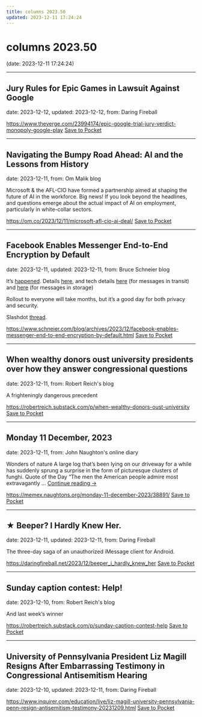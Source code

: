 ```yaml
---
title: columns 2023.50
updated: 2023-12-11 17:24:24
---
```


# columns 2023.50

(date: 2023-12-11 17:24:24)

---

## Jury Rules for Epic Games in Lawsuit Against Google

date: 2023-12-12, updated: 2023-12-12, from: Daring Fireball



<span class="feed-item-link">
<a href="https://www.theverge.com/23994174/epic-google-trial-jury-verdict-monopoly-google-play">https://www.theverge.com/23994174/epic-google-trial-jury-verdict-monopoly-google-play</a> <a href="https://getpocket.com/save" class="pocket-btn" data-lang="en" data-save-url="https://www.theverge.com/23994174/epic-google-trial-jury-verdict-monopoly-google-play">Save to Pocket</a>
</span>

---

## Navigating the Bumpy Road Ahead: AI and the Lessons from History

date: 2023-12-11, from: Om Malik blog

Microsoft &#038; the AFL-CIO have formed a partnership aimed at shaping the future of AI in the workforce. Big news! If you look beyond the headlines, and questions emerge about the actual impact of AI on employment, particularly in white-collar sectors. 

<span class="feed-item-link">
<a href="https://om.co/2023/12/11/microsoft-afl-cio-ai-deal/">https://om.co/2023/12/11/microsoft-afl-cio-ai-deal/</a> <a href="https://getpocket.com/save" class="pocket-btn" data-lang="en" data-save-url="https://om.co/2023/12/11/microsoft-afl-cio-ai-deal/">Save to Pocket</a>
</span>

---

## Facebook Enables Messenger End-to-End Encryption by Default

date: 2023-12-11, updated: 2023-12-11, from: Bruce Schneier blog

<p>It&#8217;s <a href="https://arstechnica.com/tech-policy/2023/12/meta-defies-fbi-opposition-to-encryption-brings-e2ee-to-facebook-messenger/">happened</a>. Details <a href="https://engineering.fb.com/2023/12/06/security/building-end-to-end-security-for-messenger/">here</a>, and tech details <a href="https://engineering.fb.com/wp-content/uploads/2023/12/MessengerEnd-to-EndEncryptionOverview_12-6-2023.pdf">here</a> (for messages in transit) and <a href="https://engineering.fb.com/wp-content/uploads/2023/12/TheLabyrinthEncryptedMessageStorageProtocol_12-6-2023.pdf">here</a> (for messages in storage)</p>
<p>Rollout to everyone will take months, but it&#8217;s a good day for both privacy and security.</p>
<p>Slashdot <a href="https://it.slashdot.org/story/23/12/07/2243245/meta-defies-fbi-opposition-to-encryption-brings-e2ee-to-facebook-messenger">thread</a>.</p>


<span class="feed-item-link">
<a href="https://www.schneier.com/blog/archives/2023/12/facebook-enables-messenger-end-to-end-encryption-by-default.html">https://www.schneier.com/blog/archives/2023/12/facebook-enables-messenger-end-to-end-encryption-by-default.html</a> <a href="https://getpocket.com/save" class="pocket-btn" data-lang="en" data-save-url="https://www.schneier.com/blog/archives/2023/12/facebook-enables-messenger-end-to-end-encryption-by-default.html">Save to Pocket</a>
</span>

---

## When wealthy donors oust university presidents over how they answer congressional questions

date: 2023-12-11, from: Robert Reich's blog

A frighteningly dangerous precedent

<span class="feed-item-link">
<a href="https://robertreich.substack.com/p/when-wealthy-donors-oust-university">https://robertreich.substack.com/p/when-wealthy-donors-oust-university</a> <a href="https://getpocket.com/save" class="pocket-btn" data-lang="en" data-save-url="https://robertreich.substack.com/p/when-wealthy-donors-oust-university">Save to Pocket</a>
</span>

---

## Monday 11 December, 2023

date: 2023-12-11, from: John Naughton's online diary

Wonders of nature A large log that’s been lying on our driveway for a while has suddenly sprung a surprise in the form of picturesque clusters of funghi. Quote of the Day “The men the American people admire most extravagantly &#8230; <a href="https://memex.naughtons.org/monday-11-december-2023/38891/">Continue reading <span class="meta-nav">&#8594;</span></a>

<span class="feed-item-link">
<a href="https://memex.naughtons.org/monday-11-december-2023/38891/">https://memex.naughtons.org/monday-11-december-2023/38891/</a> <a href="https://getpocket.com/save" class="pocket-btn" data-lang="en" data-save-url="https://memex.naughtons.org/monday-11-december-2023/38891/">Save to Pocket</a>
</span>

---

## ★ Beeper? I Hardly Knew Her.

date: 2023-12-11, updated: 2023-12-11, from: Daring Fireball

The three-day saga of an unauthorized iMessage client for Android.

<span class="feed-item-link">
<a href="https://daringfireball.net/2023/12/beeper_i_hardly_knew_her">https://daringfireball.net/2023/12/beeper_i_hardly_knew_her</a> <a href="https://getpocket.com/save" class="pocket-btn" data-lang="en" data-save-url="https://daringfireball.net/2023/12/beeper_i_hardly_knew_her">Save to Pocket</a>
</span>

---

## Sunday caption contest: Help!

date: 2023-12-10, from: Robert Reich's blog

And last week&#8217;s winner

<span class="feed-item-link">
<a href="https://robertreich.substack.com/p/sunday-caption-contest-help">https://robertreich.substack.com/p/sunday-caption-contest-help</a> <a href="https://getpocket.com/save" class="pocket-btn" data-lang="en" data-save-url="https://robertreich.substack.com/p/sunday-caption-contest-help">Save to Pocket</a>
</span>

---

## University of Pennsylvania President Liz Magill Resigns After Embarrassing Testimony in Congressional Antisemitism Hearing

date: 2023-12-10, updated: 2023-12-11, from: Daring Fireball



<span class="feed-item-link">
<a href="https://www.inquirer.com/education/live/liz-magill-university-pennsylvania-penn-resign-antisemitism-testimony-20231209.html">https://www.inquirer.com/education/live/liz-magill-university-pennsylvania-penn-resign-antisemitism-testimony-20231209.html</a> <a href="https://getpocket.com/save" class="pocket-btn" data-lang="en" data-save-url="https://www.inquirer.com/education/live/liz-magill-university-pennsylvania-penn-resign-antisemitism-testimony-20231209.html">Save to Pocket</a>
</span>



<script type="text/javascript">!function(d,i){if(!d.getElementById(i)){var j=d.createElement("script");j.id=i;j.src="https://widgets.getpocket.com/v1/j/btn.js?v=1";var w=d.getElementById(i);d.body.appendChild(j);}}(document,"pocket-btn-js");</script>

